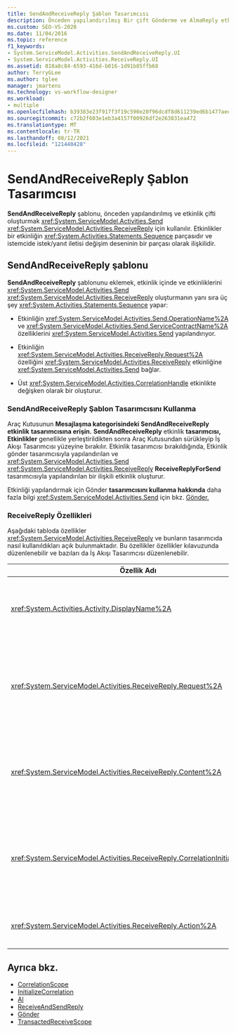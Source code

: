 ```yaml
---
title: SendAndReceiveReply Şablon Tasarımcısı
description: Önceden yapılandırılmış Bir çift Gönderme ve AlmaReply etkinlikleri oluşturmak için İş Akışı Tasarımcısı'da SendAndReceiveReply şablonunu nasıl kullanabileceğinizi öğrenin.
ms.custom: SEO-VS-2020
ms.date: 11/04/2016
ms.topic: reference
f1_keywords:
- System.ServiceModel.Activities.SendAndReceiveReply.UI
- System.ServiceModel.Activities.ReceiveReply.UI
ms.assetid: 818a8c84-6593-416d-b016-1d91b85ffb68
author: TerryGLee
ms.author: tglee
manager: jmartens
ms.technology: vs-workflow-designer
ms.workload:
- multiple
ms.openlocfilehash: b39383e23f917f3f19c590e20f96dcdf8d611239ed6b1477aee4cd93bbcb12e9
ms.sourcegitcommit: c72b2f603e1eb3a4157f00926df2e263831ea472
ms.translationtype: MT
ms.contentlocale: tr-TR
ms.lasthandoff: 08/12/2021
ms.locfileid: "121440428"
---
```

# <a name="sendandreceivereply-template-designer"></a>SendAndReceiveReply Şablon Tasarımcısı

**SendAndReceiveReply** şablonu, önceden yapılandırılmış ve etkinlik çifti oluşturmak <xref:System.ServiceModel.Activities.Send> <xref:System.ServiceModel.Activities.ReceiveReply> için kullanılır. Etkinlikler bir etkinliğin <xref:System.Activities.Statements.Sequence> parçasıdır ve istemcide istek/yanıt iletisi değişim deseninin bir parçası olarak ilişkilidir.

## <a name="the-sendandreceivereply-template"></a>SendAndReceiveReply şablonu

**SendAndReceiveReply** şablonunu eklemek, etkinlik içinde ve etkinliklerini <xref:System.ServiceModel.Activities.Send> <xref:System.ServiceModel.Activities.ReceiveReply> oluşturmanın yanı sıra üç şey <xref:System.Activities.Statements.Sequence> yapar:

- Etkinliğin <xref:System.ServiceModel.Activities.Send.OperationName%2A> ve <xref:System.ServiceModel.Activities.Send.ServiceContractName%2A> özelliklerini <xref:System.ServiceModel.Activities.Send> yapılandırıyor.

- Etkinliğin <xref:System.ServiceModel.Activities.ReceiveReply.Request%2A> özelliğini <xref:System.ServiceModel.Activities.ReceiveReply> etkinliğine <xref:System.ServiceModel.Activities.Send> bağlar.

- Üst <xref:System.ServiceModel.Activities.CorrelationHandle> etkinlikte değişken olarak bir oluşturur.

### <a name="use-the-sendandreceivereply-template-designer"></a>SendAndReceiveReply Şablon Tasarımcısını Kullanma

Araç Kutusunun **Mesajlaşma kategorisindeki SendAndReceiveReply** **etkinlik** **tasarımcısına erişin.** **SendAndReceiveReply** etkinlik **tasarımcısı, Etkinlikler** genellikle yerleştirildikten sonra Araç Kutusundan sürükleyip İş Akışı Tasarımcısı yüzeyine bırakılır. Etkinlik tasarımcısı bırakıldığında, Etkinlik gönder tasarımcısıyla yapılandırılan ve <xref:System.ServiceModel.Activities.Send>  <xref:System.ServiceModel.Activities.ReceiveReply> **ReceiveReplyForSend** tasarımcısıyla yapılandırılan bir ilişkili etkinlik oluşturur.

Etkinliği yapılandırmak için Gönder **tasarımcısını kullanma hakkında** daha fazla bilgi <xref:System.ServiceModel.Activities.Send> için bkz. [Gönder.](../workflow-designer/send-activity-designer.md)

### <a name="properties-of-receivereply"></a>ReceiveReply Özellikleri

Aşağıdaki tabloda özellikler <xref:System.ServiceModel.Activities.ReceiveReply> ve bunların tasarımcıda nasıl kullanıldıkları açık bulunmaktadır. Bu özellikler özellikler kılavuzunda düzenlenebilir ve bazıları da İş Akışı Tasarımcısı düzenlenebilir.

| Özellik Adı | Gerekli | Kullanım |
|-|----------|-|
| <xref:System.Activities.Activity.DisplayName%2A> | Yanlış | Etkinliğin isteğe bağlı kolay <xref:System.ServiceModel.Activities.ReceiveReply> adı. Varsayılan değer ReceiveReplyForSend'tir.<br /><br /> Kolay için varsayılan olmayan bir değerin kullanımı kesinlikle gerekli değildir, ancak böyle bir değer <xref:System.Activities.Activity.DisplayName%2A> kullanmak en iyisidir. |
| <xref:System.ServiceModel.Activities.ReceiveReply.Request%2A> | Doğru | Bu <xref:System.ServiceModel.Activities.Send> etkinlikle eşleştirilmiş etkinlik <xref:System.ServiceModel.Activities.ReceiveReply> başvurusu. Bu özellik **null olmamalıdır.** <xref:System.ServiceModel.Activities.Send> ve <xref:System.ServiceModel.Activities.ReceiveReply> etkinlikleri, istek/yanıt mesajlaşma desenini modellemek için istemcide birlikte kullanılır. Bu özellik hangi <xref:System.ServiceModel.Activities.Send> etkinliğin eşleştirilmiş olduğunu belirtir. Tasarımcıda bu özelliği düzenleyemezsiniz çünkü bu özellik, etkinliği oluşturduğunuz <xref:System.ServiceModel.Activities.Send> etkinliğin otomatik olarak bağlı <xref:System.ServiceModel.Activities.ReceiveReply> olmasıdır. |
| <xref:System.ServiceModel.Activities.ReceiveReply.Content%2A> | Yanlış | Alacak iletiyi veya parametre içeriğini belirtir. Bir etkinlik veya <xref:System.ServiceModel.Activities.ReceiveMessageContent> etkinlik <xref:System.ServiceModel.Activities.ReceiveParametersContent> olabilir. Özellik kılavuzunda İçerik alanı'nın yanındaki  üç nokta düğmesine tıklayarak veya Alma etkinliği tasarımcısının  yüzeyinde İçerik  etiketinin yanındaki Tanımla düğmesine tıklayarak bu özelliği düzenleyin.  Her ikisi de **İçerik Tanımı iletişim kutusunu** görüntüler. Bu kutunun kullanımı hakkında daha fazla bilgi için bkz. [İçerik Tanımı İletişim Kutusu.](../workflow-designer/content-definition-dialog-box.md) |
| <xref:System.ServiceModel.Activities.ReceiveReply.CorrelationInitializers%2A> | Yanlış | bu etkinliği iş akışı <xref:System.ServiceModel.Activities.CorrelationInitializer> içinde yapılandıran <xref:System.ServiceModel.Activities.CorrelationHandle> birden çok nesne başlatan nesnelerin koleksiyonunu <xref:System.ServiceModel.Activities.Receive> belirtir. Özellikler kılavuzunda özelliğin yanındaki üç nokta düğmesine <xref:System.ServiceModel.Activities.Receive.CorrelationInitializers%2A> tıklayarak Bağıntı **Başlatıcıları Ekle iletişim kutusunu** açın. Bu kutuyu kullanma hakkında daha fazla bilgi için, [bkz. Add CorrelationInitializers Dialog Box](../workflow-designer/add-correlationinitializers-dialog-box.md). |
| <xref:System.ServiceModel.Activities.ReceiveReply.Action%2A> | Yanlış | İletinin eylem üst bilgilerini belirtir. Açıkça ayarlanmazsa, değeri varsayılan olarak şöyle olur:<br /><br /> `https://tempuri.org/{service contract namespace}/{service contract name}/{operation name}`. |

## <a name="see-also"></a>Ayrıca bkz.

- [CorrelationScope](../workflow-designer/correlationscope-activity-designer.md)
- [InitializeCorrelation](../workflow-designer/initializecorrelation-activity-designer.md)
- [Al](../workflow-designer/receive-activity-designer.md)
- [ReceiveAndSendReply](../workflow-designer/receiveandsendreply-template-designer.md)
- [Gönder](../workflow-designer/send-activity-designer.md)
- [TransactedReceiveScope](../workflow-designer/transactedreceivescope-activity-designer.md)